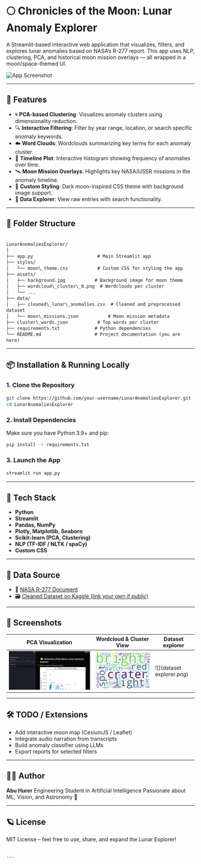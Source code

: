# 🌕 Chronicles of the Moon: Lunar Anomaly Explorer

A Streamlit-based interactive web application that visualizes, filters, and explores lunar anomalies based on NASA’s R-277 report. This app uses NLP, clustering, PCA, and historical moon mission overlays — all wrapped in a moon/space-themed UI.

![App Screenshot](assets/app_screenshot.png)

---

## 🚀 Features

- 🌀 **PCA-based Clustering**: Visualizes anomaly clusters using dimensionality reduction.
- 🔍 **Interactive Filtering**: Filter by year range, location, or search specific anomaly keywords.
- ☁️ **Word Clouds**: Wordclouds summarizing key terms for each anomaly cluster.
- 📅 **Timeline Plot**: Interactive histogram showing frequency of anomalies over time.
- 🛰️ **Moon Mission Overlays**: Highlights key NASA/USSR missions in the anomaly timeline.
- 🌌 **Custom Styling**: Dark moon-inspired CSS theme with background image support.
- 📑 **Data Explorer**: View raw entries with search functionality.

---

## 📂 Folder Structure

```

LunarAnomaliesExplorer/
│
├── app.py                        # Main Streamlit app
├── styles/
│   └── moon\_theme.css           # Custom CSS for styling the app
├── assets/
│   ├── background.jpg           # Background image for moon theme
│   ├── wordcloud\_cluster\_0.png  # Wordclouds per cluster
│   └── ...
├── data/
│   ├── cleaned\_lunar\_anomalies.csv  # Cleaned and preprocessed dataset
│   └── moon\_missions.json           # Moon mission metadata
├── cluster\_words.json           # Top words per cluster
├── requirements.txt             # Python dependencies
└── README.md                    # Project documentation (you are here)

````

---

## 📦 Installation & Running Locally

### 1. Clone the Repository

```bash
git clone https://github.com/your-username/LunarAnomaliesExplorer.git
cd LunarAnomaliesExplorer
````

### 2. Install Dependencies

Make sure you have Python 3.9+ and pip:

```bash
pip install -r requirements.txt
```

### 3. Launch the App

```bash
streamlit run app.py
```

---

## 🧠 Tech Stack

* **Python**
* **Streamlit**
* **Pandas, NumPy**
* **Plotly, Matplotlib, Seaborn**
* **Scikit-learn (PCA, Clustering)**
* **NLP (TF-IDF / NLTK / spaCy)**
* **Custom CSS**

---

## 📘 Data Source

* 📄 [NASA R-277 Document](https://ntrs.nasa.gov/citations/19710005241)
* 🗃️ [Cleaned Dataset on Kaggle (link your own if public)](https://www.kaggle.com/)

---

## 📸 Screenshots

| PCA Visualization        | Wordcloud & Cluster View            | Dataset explorer                 |
| ------------------------ | ----------------------------------- | -----------------------------    |
| ![](pca_analysis.png) | ![](assets/wordcloud_cluster_0.png) | ![](dataset explorer.png)

---

## 🛠️ TODO / Extensions

* Add interactive moon map (CesiumJS / Leaflet)
* Integrate audio narration from transcripts
* Build anomaly classifier using LLMs
* Export reports for selected filters

---

## 🧑‍💻 Author

**Abu Hurer**
Engineering Student in Artificial Intelligence
Passionate about ML, Vision, and Astronomy 🌌

---

## 🪐 License

MIT License – feel free to use, share, and expand the Lunar Explorer!

```

---
